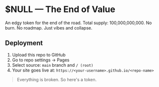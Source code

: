 
# $NULL — The End of Value

An edgy token for the end of the road. Total supply: 100,000,000,000. No burn. No roadmap. Just vibes and collapse.

## Deployment

1. Upload this repo to GitHub
2. Go to repo settings → Pages
3. Select source: `main` branch and `/ (root)`
4. Your site goes live at: `https://<your-username>.github.io/<repo-name>`

> Everything is broken. So here's a token.
